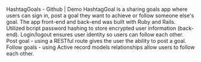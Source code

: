 HashtagGoals - Github | Demo
HashtagGoal is a sharing goals app where users can sign in, post a goal they want to achieve or follow someone else's goal. The app front-end and back-end was built with Ruby and Rails.
Utilized bcript password hashing to store encrypted user information (back-end).
Login/logout ensures user identity so users can follow each other.
Post goal - using a RESTful route gives the user the ability to post a goal.
Follow goals - using Active record models relationships allow users to follow each other.
